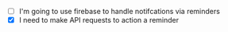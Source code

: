 - [ ] I'm going to use firebase to handle notifcations via reminders
- [X] I need to make API requests to action a reminder
